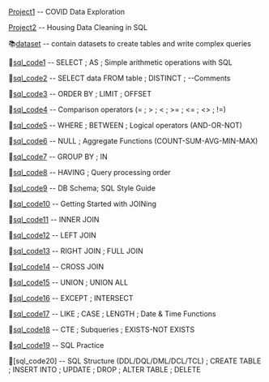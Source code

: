   [Project1](https://github.com/KTurau/sql/blob/main/datalearn/sql_code/Project1.sql) -- COVID Data Exploration
  
  [Project2](https://github.com/KTurau/sql/blob/main/datalearn/sql_code/Project2.sql) -- Housing Data Cleaning in SQL
  
📚[dataset](https://github.com/KTurau/sql/tree/main/datalearn/dataset) -- contain datasets to create tables and write complex queries   

🔑[sql_code1](https://github.com/KTurau/sql/blob/main/datalearn/sql_code/sql_code1.sql) -- SELECT ; AS ; Simple arithmetic operations with SQL

🔑[sql_code2](https://github.com/KTurau/sql/blob/main/datalearn/sql_code/sql_code2.sql) -- SELECT data FROM table ; DISTINCT ; --Comments

🔑[sql_code3](https://github.com/KTurau/sql/blob/main/datalearn/sql_code/sql_code3.sql) -- ORDER BY ; LIMIT ; OFFSET

🔑[sql_code4](https://github.com/KTurau/sql/blob/main/datalearn/sql_code/sql_code4.sql) -- Comparison operators (= ; > ; < ; >= ; <= ; <> ; !=)

🔑[sql_code5](https://github.com/KTurau/sql/blob/main/datalearn/sql_code/sql_code5.sql) -- WHERE ; BETWEEN ; Logical operators (AND-OR-NOT)

🔑[sql_code6](https://github.com/KTurau/sql/blob/main/datalearn/sql_code/sql_code6.sql) -- NULL ; Aggregate Functions (COUNT-SUM-AVG-MIN-MAX)

🔑[sql_code7](https://github.com/KTurau/sql/blob/main/datalearn/sql_code/sql_code7.sql) -- GROUP BY ; IN

🔑[sql_code8](https://github.com/KTurau/sql/blob/main/datalearn/sql_code/sql_code8.sql) -- HAVING ; Query processing order 

💫[sql_code9](https://github.com/KTurau/sql/blob/main/datalearn/sql_code/sql_code9.sql) -- DB Schema; SQL Style Guide

💫[sql_code10](https://github.com/KTurau/sql/blob/main/datalearn/sql_code/sql_code10.sql) -- Getting Started with JOINing

💫[sql_code11](https://github.com/KTurau/sql/blob/main/datalearn/sql_code/sql_code11.sql) -- INNER JOIN

💫[sql_code12](https://github.com/KTurau/sql/blob/main/datalearn/sql_code/sql_code12.sql) -- LEFT JOIN

💫[sql_code13](https://github.com/KTurau/sql/blob/main/datalearn/sql_code/sql_code13.sql) -- RIGHT JOIN ; FULL JOIN 

💫[sql_code14](https://github.com/KTurau/sql/blob/main/datalearn/sql_code/sql_code14.sql) -- CROSS JOIN 

💫[sql_code15](https://github.com/KTurau/sql/blob/main/datalearn/sql_code/sql_code15.sql) -- UNION ; UNION ALL 

💫[sql_code16](https://github.com/KTurau/sql/blob/main/datalearn/sql_code/sql_code16.sql) -- EXCEPT ; INTERSECT

💫[sql_code17](https://github.com/KTurau/sql/blob/main/datalearn/sql_code/sql_code17.sql) -- LIKE ; CASE ; LENGTH ; Date & Time Functions

💫[sql_code18](https://github.com/KTurau/sql/blob/main/datalearn/sql_code/sql_code18.sql) -- CTE ; Subqueries ; EXISTS-NOT EXISTS

💫[sql_code19](https://github.com/KTurau/sql/blob/main/datalearn/sql_code/sql_code19.sql) -- SQL Practice


💫[sql_code20] -- SQL Structure (DDL/DQL/DML/DCL/TCL) ; CREATE TABLE ; INSERT INTO ; UPDATE ; DROP ; ALTER TABLE ; DELETE

